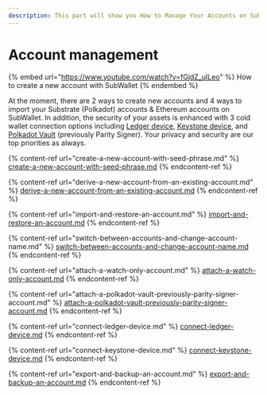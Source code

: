 ```yaml
---
description: This part will show you How to Manage Your Accounts on SubWallet.
---
```


# Account management

{% embed url="https://www.youtube.com/watch?v=fGjdZ_uILeo" %}
How to create a new account with SubWallet
{% endembed %}

At the moment, there are 2 ways to create new accounts and 4 ways to import your Substrate (Polkadot) accounts & Ethereum accounts on SubWallet. In addition, the security of your assets is enhanced with 3 cold wallet connection options including [Ledger device](connect-ledger-device.md), [Keystone device](connect-keystone-device.md), and [Polkadot Vault](attach-a-polkadot-vault-previously-parity-signer-account.md) (previously Parity Signer). Your privacy and security are our top priorities as always.

{% content-ref url="create-a-new-account-with-seed-phrase.md" %}
[create-a-new-account-with-seed-phrase.md](create-a-new-account-with-seed-phrase.md)
{% endcontent-ref %}

{% content-ref url="derive-a-new-account-from-an-existing-account.md" %}
[derive-a-new-account-from-an-existing-account.md](derive-a-new-account-from-an-existing-account.md)
{% endcontent-ref %}

{% content-ref url="import-and-restore-an-account.md" %}
[import-and-restore-an-account.md](import-and-restore-an-account.md)
{% endcontent-ref %}

{% content-ref url="switch-between-accounts-and-change-account-name.md" %}
[switch-between-accounts-and-change-account-name.md](switch-between-accounts-and-change-account-name.md)
{% endcontent-ref %}

{% content-ref url="attach-a-watch-only-account.md" %}
[attach-a-watch-only-account.md](attach-a-watch-only-account.md)
{% endcontent-ref %}

{% content-ref url="attach-a-polkadot-vault-previously-parity-signer-account.md" %}
[attach-a-polkadot-vault-previously-parity-signer-account.md](attach-a-polkadot-vault-previously-parity-signer-account.md)
{% endcontent-ref %}

{% content-ref url="connect-ledger-device.md" %}
[connect-ledger-device.md](connect-ledger-device.md)
{% endcontent-ref %}

{% content-ref url="connect-keystone-device.md" %}
[connect-keystone-device.md](connect-keystone-device.md)
{% endcontent-ref %}

{% content-ref url="export-and-backup-an-account.md" %}
[export-and-backup-an-account.md](export-and-backup-an-account.md)
{% endcontent-ref %}
